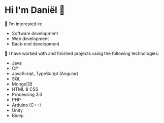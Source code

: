 # Hi I'm Daniël 👋
👀 I’m interested in: 

- Software development
- Web development
- Back-end development.

💞️ I have worked with and finished projects using the following technologies:

- Java
- C#
- JavaScript, TypeScript (Angular)
- SQL
- MongoDB
- HTML & CSS
- Processing 3.0
- PHP
- Arduino (C++)
- Unity
- Bicep

<!---
daniel1890/daniel1890 is a ✨ special ✨ repository because its `README.md` (this file) appears on your GitHub profile.
You can click the Preview link to take a look at your changes.
--->
